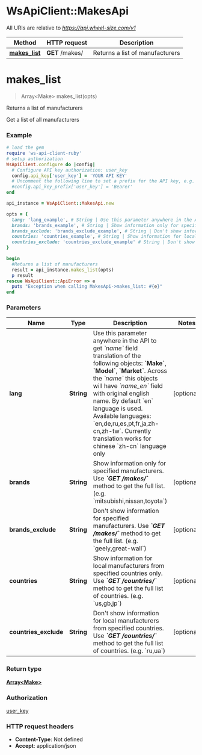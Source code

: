 # WsApiClient::MakesApi

All URIs are relative to *https://api.wheel-size.com/v1*

Method | HTTP request | Description
------------- | ------------- | -------------
[**makes_list**](MakesApi.md#makes_list) | **GET** /makes/ | Returns a list of manufacturers


# **makes_list**
> Array&lt;Make&gt; makes_list(opts)

Returns a list of manufacturers

Get a list of all manufacturers

### Example
```ruby
# load the gem
require 'ws-api-client-ruby'
# setup authorization
WsApiClient.configure do |config|
  # Configure API key authorization: user_key
  config.api_key['user_key'] = 'YOUR API KEY'
  # Uncomment the following line to set a prefix for the API key, e.g. 'Bearer' (defaults to nil)
  #config.api_key_prefix['user_key'] = 'Bearer'
end

api_instance = WsApiClient::MakesApi.new

opts = { 
  lang: 'lang_example', # String | Use this parameter anywhere in the API to get *`name`* field translation of the following objects: **`Make`**, **`Model`**, **`Market`**. Across the *`name`* this objects will have *`name_en`* field with original english name. By default `en` language is used.  Available languages: `en,de,ru,es,pt,fr,ja,zh-cn,zh-tw`. Currently translation works for chinese `zh-cn` language only
  brands: 'brands_example', # String | Show information only for specified manufacturers. Use _**`GET /makes/`**_ method to get the full list. (e.g. `mitsubishi,nissan,toyota`)
  brands_exclude: 'brands_exclude_example', # String | Don't show information for specified manufacturers. Use _**`GET /makes/`**_ method to get the full list. (e.g. `geely,great-wall`)
  countries: 'countries_example', # String | Show information for local manufacturers from specified countries only. Use _**`GET /countries/`**_ method to get the full list of countries. (e.g. `us,gb,jp`)
  countries_exclude: 'countries_exclude_example' # String | Don't show information for local manufacturers from specified countries. Use _**`GET /countries/`**_ method to get the full list of countries. (e.g. `ru,ua`)
}

begin
  #Returns a list of manufacturers
  result = api_instance.makes_list(opts)
  p result
rescue WsApiClient::ApiError => e
  puts "Exception when calling MakesApi->makes_list: #{e}"
end
```

### Parameters

Name | Type | Description  | Notes
------------- | ------------- | ------------- | -------------
 **lang** | **String**| Use this parameter anywhere in the API to get *&#x60;name&#x60;* field translation of the following objects: **&#x60;Make&#x60;**, **&#x60;Model&#x60;**, **&#x60;Market&#x60;**. Across the *&#x60;name&#x60;* this objects will have *&#x60;name_en&#x60;* field with original english name. By default &#x60;en&#x60; language is used.  Available languages: &#x60;en,de,ru,es,pt,fr,ja,zh-cn,zh-tw&#x60;. Currently translation works for chinese &#x60;zh-cn&#x60; language only | [optional] 
 **brands** | **String**| Show information only for specified manufacturers. Use _**&#x60;GET /makes/&#x60;**_ method to get the full list. (e.g. &#x60;mitsubishi,nissan,toyota&#x60;) | [optional] 
 **brands_exclude** | **String**| Don&#39;t show information for specified manufacturers. Use _**&#x60;GET /makes/&#x60;**_ method to get the full list. (e.g. &#x60;geely,great-wall&#x60;) | [optional] 
 **countries** | **String**| Show information for local manufacturers from specified countries only. Use _**&#x60;GET /countries/&#x60;**_ method to get the full list of countries. (e.g. &#x60;us,gb,jp&#x60;) | [optional] 
 **countries_exclude** | **String**| Don&#39;t show information for local manufacturers from specified countries. Use _**&#x60;GET /countries/&#x60;**_ method to get the full list of countries. (e.g. &#x60;ru,ua&#x60;) | [optional] 

### Return type

[**Array&lt;Make&gt;**](Make.md)

### Authorization

[user_key](../README.md#user_key)

### HTTP request headers

 - **Content-Type**: Not defined
 - **Accept**: application/json




